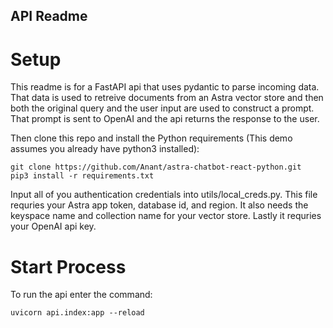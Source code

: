 ## API Readme

# Setup

This readme is for a FastAPI api that uses pydantic to parse incoming data. That data is used to retreive documents from an Astra vector store and then both the original query and the user input are used to construct a prompt. That prompt is sent to OpenAI and the api returns the response to the user.

Then clone this repo and install the Python requirements (This demo assumes you already have python3 installed):
```
git clone https://github.com/Anant/astra-chatbot-react-python.git
pip3 install -r requirements.txt
```

Input all of you authentication credentials into utils/local_creds.py. This file requries your Astra app token, database id, and region. It also needs the keyspace name and collection name for your vector store. Lastly it requries your OpenAI api key.

# Start Process

To run the api enter the command:
```
uvicorn api.index:app --reload
```
